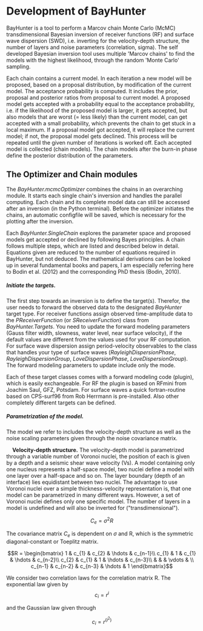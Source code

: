 Development of BayHunter
========================

BayHunter is a tool to perform a Marcov chain Monte Carlo (McMC)
transdimensional Bayesian inversion of receiver functions (RF) and
surface wave dispersion (SWD), i.e. inverting for the velocity-depth
structure, the number of layers and noise parameters (correlation,
sigma). The self developed Bayesian inversion tool uses multiple 'Marcov
chains' to find the models with the highest likelihood, through the
random 'Monte Carlo' sampling.

Each chain contains a current model. In each iteration a new model will
be proposed, based on a proposal distribution, by modification of the
current model. The acceptance probability is computed. It includes the
prior, proposal and posterior ratios from proposal to current model. A
proposed model gets accepted with a probability equal to the acceptance
probability, i.e. if the likelihood of the proposed model is larger, it
gets accepted, but also models that are worst (= less likely) than the
current model, can get accepted with a small probability, which prevents
the chain to get stuck in a local maximum. If a proposal model got
accepted, it will replace the current model; if not, the proposal model
gets declined. This process will be repeated until the given number of
iterations is worked off. Each accepted model is collected (chain
models). The chain models after the burn-in phase define the posterior
distribution of the parameters.

The Optimizer and Chain modules
-------------------------------

The *BayHunter.mcmcOptimizer* combines the chains in an overarching
module. It starts each single chain's inversion and handles the parallel
computing. Each chain and its complete model data can still be accessed
after an inversion (in the Python terminal). Before the optimizer
initiates the chains, an automatic configfile will be saved, which is
necessary for the plotting after the inversion.

Each *BayHunter.SingleChain* explores the parameter space and proposed
models get accepted or declined by following Bayes principles. A chain
follows multiple steps, which are listed and described below in detail.
Equations given are reduced to the number of equations required in
BayHunter, but not deduced. The mathematical derivations can be looked
up in several fundamental books and papers, I am especially referring
here to Bodin et al. (2012) and the corresponding PhD thesis (Bodin,
2010).

##### Initiate the targets.

The first step towards an inversion is to define the target(s).
Therefor, the user needs to forward the observed data to the designated
*BayHunter* target type. For receiver functions assign observed
time-amplitude data to the *PReceiverFunction* (or *SReceiverFunction*)
class from *BayHunter.Targets*. You need to update the forward modeling
parameters (Gauss filter width, slowness, water level, near surface
velocity), if the default values are different from the values used for
your RF computation. For surface wave dispersion assign period-velocity
observables to the class that handles your type of surface waves
(*RayleighDispersionPhase*, *RayleighDispersionGroup*,
*LoveDispersionPhase*, *LoveDispersionGroup*). The forward modeling
parameters to update include only the mode.

Each of these target classes comes with a forward modeling code
(plugin), which is easily exchangeable. For RF the plugin is based on
RFmini from Joachim Saul, GFZ, Potsdam. For surface waves a quick
fortran-routine based on CPS-surf96 from Rob Herrmann is pre-installed.
Also other completely different targets can be defined.

##### Parametrization of the model.

The model we refer to includes the velocity-depth structure as well as
the noise scaling parameters given through the noise covariance matrix.

    **Velocity-depth structure.** The velocity-depth model is
parametrized through a variable number of Voronoi nuclei, the position
of each is given by a depth and a seismic shear wave velocity (Vs). A
model containing only one nucleus represents a half-space model, two
nuclei define a model with one layer over a half-space and so on. The
layer boundary (depth of an interface) lies equidistant between two
nuclei. The advantage to use Voronoi nuclei over a simple
thickness-velocity representation is, that one model can be parametrized
in many different ways. However, a set of Voronoi nuclei defines only
one specific model. The number of layers in a model is undefined and
will also be inverted for ("transdimensional").


$$C_e = \sigma^2R$$


The covariance matrix $C_e$ is dependent on $\sigma$ and R, which is the
symmetric diagonal-constant or Toeplitz matrix.


$$R = \begin{bmatrix}
1 & c_{1} & c_{2} & \hdots & c_{n-1}\\
c_{1} & 1 & c_{1} & \hdots & c_{n-2}\\
c_{2} & c_{1} & 1 & \hdots & c_{n-3}\\
 &  &  &  \vdots & \\
c_{n-1} & c_{n-2} & c_{n-3} & \hdots & 1
\end{bmatrix}$$

We consider two correlation laws for the correlation matrix R. The
exponential law given by $$\label{eq:exp}
c_i = r^i$$

and the Gaussian law given through

$$c_i = r^{(i^2)}$$
